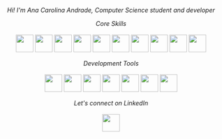 <p align="center">
<i> Hi! I'm Ana Carolina Andrade, Computer Science student and developer </i>
</p>

<p align="center">
  <i>Core Skills</i><br><br>
  <img src="https://www.svgrepo.com/show/493625/vue-vuejs-javascript-js-framework.svg" width="40" height="40" />
  <img src="https://www.svgrepo.com/show/374118/tailwind.svg" width="40" height="40" />
  <img src="https://www.svgrepo.com/show/374167/vite.svg" width="40" height="40" />
  <img src="https://www.svgrepo.com/show/376337/node-js.svg" width="40" height="40" />
  <img src="https://www.svgrepo.com/show/452234/java.svg" width="40" height="40" />
  <img src="https://www.svgrepo.com/show/452091/python.svg" width="40" height="40" />
  <img src="https://www.svgrepo.com/show/354440/tensorflow.svg" width="40" height="40" />
  <img src="https://www.svgrepo.com/show/354240/pytorch.svg" width="40" height="40" />
  <img src="https://cdn.prod.website-files.com/680a070c3b99253410dd3dcf/680a070c3b99253410dd3e61_Ultralytics_mark_blue.svg" width="40" height="40" />
  <img src="https://icon.icepanel.io/Technology/svg/scikit-learn.svg" width="40" height="40" />
</p>

<p align="center">
  <i>Development Tools</i><br><br>
  <img src="https://www.svgrepo.com/show/512317/github-142.svg" width="40" height="40" />
  <img src="https://avatars.githubusercontent.com/u/33467679?s=280&v=4" width="40" height="40" />
  <img src="https://www.svgrepo.com/show/452129/vs-code.svg" width="40" height="40" />
  <img src="https://www.svgrepo.com/show/353906/intellij-idea.svg" width="40" height="40" />
  <img src="https://www.svgrepo.com/show/354987/figma.svg" width="40" height="40" />
  <img src="https://www.svgrepo.com/show/475688/trello-color.svg" width="40" height="40" />
  <img src="https://www.svgrepo.com/show/405838/hugging-face.svg" width="40" height="40" />
</p>

<p align="center">
  <i>Let's connect on LinkedIn</i><br><br>
  <a href="https://www.linkedin.com/in/anacarolinaadr-cc" target="_blank">
    <img src="https://cdn.jsdelivr.net/gh/devicons/devicon/icons/linkedin/linkedin-original.svg" width="40" height="40"/>
  </a>
</p>
